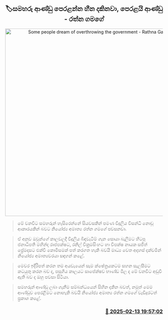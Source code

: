 <p align='center'><b><h2 align='center' title='Some people dream of overthrowing the government - Rathna Gamage'>🏷සමහරු ආණ්ඩු පෙරළන්න හීන දකිනවා, පෙරළයි ආණ්ඩු - රත්න ගමගේ</h2></b></p>
<p align='center'><img src='https://helakuru.sgp1.cdn.digitaloceanspaces.com/esana/images/lib/rathna-gamage.jpg' width='600' alt='Some people dream of overthrowing the government - Rathna Gamage'></p>

> මේ වනවිට සමහරුන් හැසිරෙන්නේ සියවසකින් පමණ විදුලිය විසන්ධි නොවූ ආකාරයකින් බවට නියෝජ්‍ය අමාත්‍ය රත්න ගමගේ පවසනවා.

> ඒ අනුව ඔවුන්ගේ කාලවලදී විදුලිය බිඳවැටීම් ගැන සොයා බැලීමට හිටපු ජනාධිපති මහින්ද රාජපක්ෂට, රනිල් වික්‍රමසිංහට හා විපක්ෂ නායක සජිත් ප්‍රේමදාසට එක්වී කොමිසමක් පත් කරගත හැකි බවයි මාධ්‍ය වෙත අදහස් දක්වමින් නියෝජ්‍ය අමාත්‍යවරයා සඳහන් කළේ.

> මෙවර ඉදිරිපත් කරන තම අයවැයෙන් සෑම ක්ෂේත්‍රයකටම සහන සැලසීමට කටයුතු කරන බව ද, පසුගිය කාලයට සාපේක්ෂව භාණ්ඩ මිල ද මේ වනවිට අඩුවී ඇති බව ද ඔහු පවසා සිටියා.

> සමහරුන් ආණ්ඩු ලබා ගැනීම සම්බන්ධයෙන් සිහින දකින බවත්, නමුත් මෙම ආණ්ඩුව පෙරළීමට නොහැකි බවයි නියෝජ්‍ය අමාත්‍ය රත්න ගමගේ වැඩිදුරටත් ප්‍රකාශ කළේ. 



<h3 align='right'><a href='https://www.helakuru.lk/esana/p/107440/'>📅 2025-02-13 19:57:02</a></h3>

